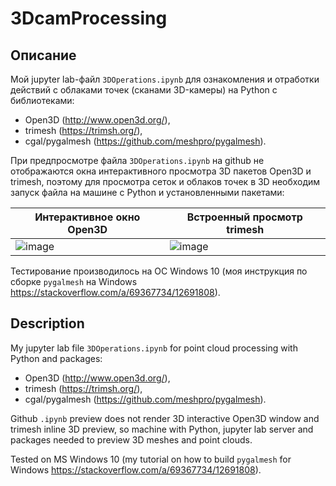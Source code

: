 # 3DcamProcessing

## Описание

Мой jupyter lab-файл `3DOperations.ipynb` для ознакомления и отработки действий с облаками точек (сканами 3D-камеры) на Python с библиотеками:
* Open3D (http://www.open3d.org/),
* trimesh (https://trimsh.org/),
* cgal/pygalmesh (https://github.com/meshpro/pygalmesh).

При предпросмотре файла `3DOperations.ipynb` на github не отображаются окна интерактивного просмотра 3D пакетов Open3D и trimesh, поэтому для просмотра сеток и облаков точек в 3D необходим запуск файла на машине с Python и установленными пакетами:

Интерактивное окно Open3D |  Встроенный просмотр trimesh
--- | ---
![image](https://user-images.githubusercontent.com/26321368/183395147-0c0d0f00-b284-49b8-b0f2-9f23d5d232fc.png) | ![image](https://user-images.githubusercontent.com/26321368/183396025-83eb9c43-1047-45a0-9866-3f6dcb6be4fd.png)

Тестирование производилось на ОС Windows 10 (моя инструкция по сборке `pygalmesh` на Windows https://stackoverflow.com/a/69367734/12691808).

## Description

My jupyter lab file `3DOperations.ipynb` for point cloud processing with Python and packages:
* Open3D (http://www.open3d.org/),
* trimesh (https://trimsh.org/),
* cgal/pygalmesh (https://github.com/meshpro/pygalmesh).

Github `.ipynb` preview does not render 3D interactive Open3D window and trimesh inline 3D preview, so machine with Python, jupyter lab server and packages needed to preview 3D meshes and point clouds.

Tested on MS Windows 10 (my tutorial on how to build `pygalmesh` for Windows https://stackoverflow.com/a/69367734/12691808).
